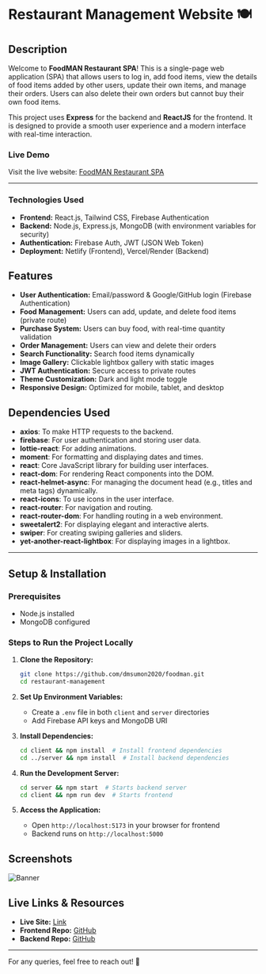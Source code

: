 # Restaurant Management Website 🍽️

## Description

Welcome to **FoodMAN Restaurant SPA**! This is a single-page web application (SPA) that allows users to log in, add food items, view the details of food items added by other users, update their own items, and manage their orders. Users can also delete their own orders but cannot buy their own food items.

This project uses **Express** for the backend and **ReactJS** for the frontend. It is designed to provide a smooth user experience and a modern interface with real-time interaction.

### Live Demo

Visit the live website: [FoodMAN Restaurant SPA](https://comfy-travesseiro-549a4f.netlify.app)

---

### Technologies Used

- **Frontend:** React.js, Tailwind CSS, Firebase Authentication
- **Backend:** Node.js, Express.js, MongoDB (with environment variables for security)
- **Authentication:** Firebase Auth, JWT (JSON Web Token)
- **Deployment:** Netlify (Frontend), Vercel/Render (Backend)

## Features

- **User Authentication:** Email/password & Google/GitHub login (Firebase Authentication)
- **Food Management:** Users can add, update, and delete food items (private route)
- **Purchase System:** Users can buy food, with real-time quantity validation
- **Order Management:** Users can view and delete their orders
- **Search Functionality:** Search food items dynamically
- **Image Gallery:** Clickable lightbox gallery with static images
- **JWT Authentication:** Secure access to private routes
- **Theme Customization:** Dark and light mode toggle
- **Responsive Design:** Optimized for mobile, tablet, and desktop

## Dependencies Used

- **axios**: To make HTTP requests to the backend.
- **firebase**: For user authentication and storing user data.
- **lottie-react**: For adding animations.
- **moment**: For formatting and displaying dates and times.
- **react**: Core JavaScript library for building user interfaces.
- **react-dom**: For rendering React components into the DOM.
- **react-helmet-async**: For managing the document head (e.g., titles and meta tags) dynamically.
- **react-icons**: To use icons in the user interface.
- **react-router**: For navigation and routing.
- **react-router-dom**: For handling routing in a web environment.
- **sweetalert2**: For displaying elegant and interactive alerts.
- **swiper**: For creating swiping galleries and sliders.
- **yet-another-react-lightbox**: For displaying images in a lightbox.

---

## Setup & Installation

### Prerequisites

- Node.js installed
- MongoDB configured

### Steps to Run the Project Locally

1. **Clone the Repository:**

   ```bash
   git clone https://github.com/dmsumon2020/foodman.git
   cd restaurant-management
   ```

2. **Set Up Environment Variables:**

   - Create a `.env` file in both `client` and `server` directories
   - Add Firebase API keys and MongoDB URI

3. **Install Dependencies:**

   ```bash
   cd client && npm install  # Install frontend dependencies
   cd ../server && npm install  # Install backend dependencies
   ```

4. **Run the Development Server:**

   ```bash
   cd server && npm start  # Starts backend server
   cd client && npm run dev  # Starts frontend
   ```

5. **Access the Application:**
   - Open `http://localhost:5173` in your browser for frontend
   - Backend runs on `http://localhost:5000`

## Screenshots

![Banner](https://i.ibb.co.com/r2zy1ntM/food-man.png)

## Live Links & Resources

- **Live Site:** [Link](https://comfy-travesseiro-549a4f.netlify.app)
- **Frontend Repo:** [GitHub](https://github.com/dmsumon2020/foodman)
- **Backend Repo:** [GitHub](https://github.com/programming-hero-web-course2/b10a11-server-side-dmsumon2020)

---

For any queries, feel free to reach out! 🚀

